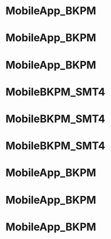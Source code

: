 # MobileApp_BKPM
# MobileApp_BKPM
# MobileApp_BKPM
# MobileBKPM_SMT4
# MobileBKPM_SMT4
# MobileBKPM_SMT4
# MobileApp_BKPM
# MobileApp_BKPM
# MobileApp_BKPM
